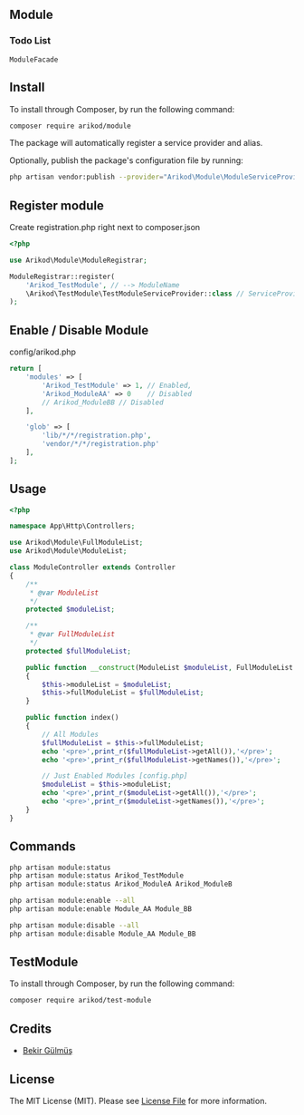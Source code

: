 ## Module


### Todo List
    ModuleFacade

## Install
To install through Composer, by run the following command:

``` bash
composer require arikod/module
```

The package will automatically register a service provider and alias.

Optionally, publish the package's configuration file by running:

``` bash
php artisan vendor:publish --provider="Arikod\Module\ModuleServiceProvider"
```

## Register module
Create registration.php right next to composer.json

```php
<?php

use Arikod\Module\ModuleRegistrar;

ModuleRegistrar::register(
    'Arikod_TestModule', // --> ModuleName
    \Arikod\TestModule\TestModuleServiceProvider::class // ServiceProvider
);
```

## Enable / Disable Module
config/arikod.php

```php
return [
    'modules' => [
        'Arikod_TestModule' => 1, // Enabled,
        'Arikod_ModuleAA' => 0    // Disabled
        // Arikod_ModuleBB // Disabled
    ],

    'glob' => [
        'lib/*/*/registration.php',
        'vendor/*/*/registration.php'
    ],
];
```

## Usage
```php 
<?php

namespace App\Http\Controllers;

use Arikod\Module\FullModuleList;
use Arikod\Module\ModuleList;

class ModuleController extends Controller
{
    /**
     * @var ModuleList
     */
    protected $moduleList;

    /**
     * @var FullModuleList
     */
    protected $fullModuleList;

    public function __construct(ModuleList $moduleList, FullModuleList $fullModuleList)
    {
        $this->moduleList = $moduleList;
        $this->fullModuleList = $fullModuleList;
    }

    public function index()
    {
        // All Modules
        $fullModuleList = $this->fullModuleList;
        echo '<pre>',print_r($fullModuleList->getAll()),'</pre>';
        echo '<pre>',print_r($fullModuleList->getNames()),'</pre>';

        // Just Enabled Modules [config.php]
        $moduleList = $this->moduleList;
        echo '<pre>',print_r($moduleList->getAll()),'</pre>';
        echo '<pre>',print_r($moduleList->getNames()),'</pre>';
    }
}
```



## Commands
``` bash
php artisan module:status
php artisan module:status Arikod_TestModule
php artisan module:status Arikod_ModuleA Arikod_ModuleB
```

``` bash
php artisan module:enable --all
php artisan module:enable Module_AA Module_BB

php artisan module:disable --all
php artisan module:disable Module_AA Module_BB
```



## TestModule
To install through Composer, by run the following command:

``` bash
composer require arikod/test-module
```

## Credits
- [Bekir Gülmüş](https://github.com/bekirgulmus)

## License

The MIT License (MIT). Please see [License File](LICENSE.md) for more information.
